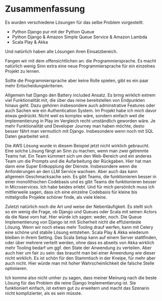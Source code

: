 # Zusammenfassung
Es wurden verschiedene Lösungen für das selbe Problem vorgestellt:
- Python Django pur mit der Python Queue
- Python Django & Amazon Simple Queue Service & Amazon Lambda
- Scala Play & Akka

Und natürlich haben alle Lösungen ihren Einsatzbereich.

Fangen wir mit dem offensichtlichen an: die Programmiersprache. Es macht natürlich wenig Sinn extra eine neue Programmiersprache für ein einzelnes Projekt zu lernen.

Sollte die Programmiersprache aber keine Rolle spielen, gibt es ein paar mehr Entscheidungskriterien.

Allgemein hat Django den Battery included Ansatz. Es bring wirklich extrem viel Funktionalität mit, die über das reine bereitstellen von Endpunkten hinaus geht. Dazu gehören insbesondere auch adminstrative Features oder auch Sachen wie ein Authentication System. Im Projekt habe ich mich davor etwas gedrückt. Nicht weil es komplex wäre, sondern einfach weil die Implementierung in Play im Vergleich recht umständlich geworden wäre. Je mehr Funktionalität und Developer Journey man haben möchte, desto besser fährt man vermutlich mit Django. Insbesondere wenn noch mit SQL Daten gearbeitet wird.

Die AWS Lösung wurde in diesem Beispiel jetzt nicht wirklich gebraucht. Eine solche Lösung fängt an Sinn zu machen, wenn man zwei getrennte Teams hat. Ein Team kümmert sich um den Web-Bereich und ein anderes Team um die Prompts und die Aufarbeitung der Rückgaben. Hier hat man dann eine Super Entkopplung der Dienste. Insbesondere wenn die Anforderungen an den LLM Service wachsen.
Aber auch das kann allgemein Geschmacksache sein. Es gibt Teams, die funktionieren besser in einer monolithischen Codebasis und es gibt Teams die funktionieren besser in Microservices. Ich habe beides erlebt. Und für mich persönlich muss ich mittlerweile sagen, dass ich eine einzelne Codebasis für kleine bis mittelgroße Projekte schöner finde, als viele kleine.

Zuletzt natürlich noch die Art und weise der Nebenläufigkeit. Es stellt sich so ein wenig die Frage, ob Django und Queues oder Scala mit seinen Actors da die Nase vorn hat. Hier würde ich sagen: weder, noch. Die Queue Implementierung von Django ist mit Sicherheit nicht die effizienteste Lösung. Wenn wir noch etwas mehr Tooling drauf werfen, kann mit Celery eine schöne und stabile Lösung entstehen. Scala Play & Akka wiederum bleiben in ihrem Setting. Das Scala Setup kann auf einem Server stattfinden, oder über mehrere verteilt werden, ohne dass es abseits von Akka wirklich mehr Tooling bedarf um ggf. den State der Anwendung zu verteilen.
Aber auch hier um fair zu sein: das braucht man bei einer Anwendung wie dieser nicht wirklich. Es ist schön für den Stammtisch in der Kneipe, für mehr aber auch nicht. Hier würde man mit hoher Wahrscheinlichkeit die falsche Stelle optimieren.

Ich komme also nicht umher zu sagen, dass meiner Meinung nach die beste Lösung für das Problem die reine Django Implementierung ist. Sie funktioniert einfach, ist extrem gut zu erweitern und macht das Szenario nicht komplizierter, als es sein müsste.
